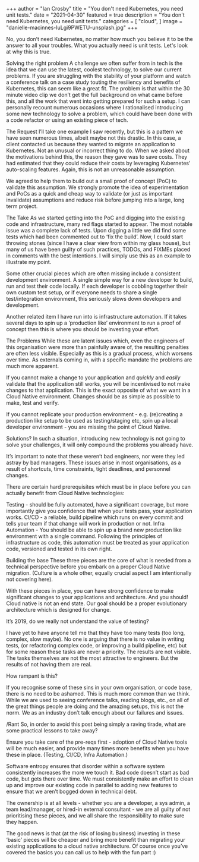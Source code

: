+++
author = "Ian Crosby"
title = "You don't need Kubernetes, you need unit tests."
date = "2021-04-30"
featured = true
description = "You don't need Kubernetes, you need unit tests."
categories = [
    "cloud",
]
image = "danielle-macinnes-IuLgi9PWETU-unsplash.jpg"
+++

No, you don’t need Kubernetes, no matter how much you believe it to be the answer to all your troubles. What you actually need is unit tests. Let's look at why this is true.

Solving the right problem
A challenge we often suffer from in tech is the idea that we can use the latest, coolest technology, to solve our current problems. If you are struggling with the stability of your platform and watch a conference talk on a case study touting the resiliency and benefits of Kubernetes, this can seem like a great fit. The problem is that within the 30 minute video clip we don’t get the full background on what came before this, and all the work that went into getting prepared for such a setup. I can personally recount numerous occasions where I rationalised introducing some new technology to solve a problem, which could have been done with a code refactor or using an existing piece of tech.

The Request
I’ll take one example I saw recently, but this is a pattern we have seen numerous times, albeit maybe not this drastic. In this case, a client contacted us because they wanted to migrate an application to Kubernetes. Not an unusual or incorrect thing to do. When we asked about the motivations behind this, the reason they gave was to save costs. They had estimated that they could reduce their costs by leveraging Kubernetes' auto-scaling features. Again, this is not an unreasonable assumption.

We agreed to help them to build out a small proof of concept (PoC) to validate this assumption. We strongly promote the idea of experimentation and PoCs as a quick and cheap way to validate (or just as important invalidate) assumptions and reduce risk before jumping into a large, long term project.

The Take
As we started getting into the PoC and digging into the existing code and infrastructure, many red flags started to appear. The most notable issue was a complete lack of tests. Upon digging a little we did find some tests which had been commented out to ‘fix the build’. Now, I could start throwing stones (since I have a clear view from within my glass house), but many of us have been guilty of such practices, TODOs, and FIXMEs placed in comments with the best intentions. I will simply use this as an example to illustrate my point.

Some other crucial pieces which are often missing include a consistent development environment. A single simple way for a new developer to build, run and test their code locally. If each developer is cobbling together their own custom test setup, or if everyone needs to share a single test/integration environment, this seriously slows down developers and development.

Another related item I have run into is infrastructure automation. If it takes several days to spin up a ‘production like’ environment to run a proof of concept then this is where you should be investing your effort.

The Problems
While these are latent issues which, even the engineers of this organisation were more than painfully aware of, the resulting penalties are often less visible. Especially as this is a gradual process, which worsens over time. As externals coming in, with a specific mandate the problems are much more apparent.

If you cannot make a change to your application and *quickly* and *easily* validate that the application still works, you will be incentivised to not make changes to that application. This is the exact opposite of what we want in a Cloud Native environment. Changes should be as simple as possible to make, test and verify.

If you cannot replicate your production environment - e.g. (re)creating a production like setup to be used as testing/staging etc, spin up a local developer environment - you are missing the point of Cloud Native.

Solutions?
In such a situation, introducing new technology is not going to solve your challenges, it will only compound the problems you already have.

It’s important to note that these weren’t bad engineers, nor were they led astray by bad managers. These issues arise in most organisations, as a result of shortcuts, time constraints, tight deadlines, and personnel changes.

There are certain hard prerequisites which must be in place before you can actually benefit from Cloud Native technologies:

Testing - should be fully automated, have a significant coverage, but more importantly give you confidence that when your tests pass, your application works.
CI/CD - a reliable, build pipeline which runs on every commit and tells your team if that change will work in production or not.
Infra Automation - You should be able to spin up a brand new production like environment with a single command. Following the principles of infrastructure as code, this automation must be treated as your application code, versioned and tested in its own right.

Building the base
These three pieces are the core of what is needed from a technical perspective before you embark on a proper Cloud Native migration. (Culture is a whole other, equally crucial aspect I am intentionally not covering here).

With these pieces in place, you can have strong confidence to make significant changes to your applications and architecture. And you should! Cloud native is not an end state. Our goal should be a proper evolutionary architecture which is designed for change.

It’s 2019, do we really not understand the value of testing?

I have yet to have anyone tell me that they have too many tests (too long, complex, slow maybe). No one is arguing that there is no value in writing tests, (or refactoring complex code, or improving a build pipeline, etc) but for some reason these tasks are never a priority. The results are not visible. The tasks themselves are not the most attractive to engineers. But the results of not having them are real.

How rampant is this?

If you recognise some of these sins in your own organisation, or code base, there is no need to be ashamed. This is much more common than we think. While we are used to seeing conference talks, reading blogs, etc., on all of the great things people are doing and the amazing setups, this is not the norm. We as an industry don’t talk enough about our failures and issues.

/Rant
So, in order to avoid this post being simply a raving tirade, what are some practical lessons to take away?

Ensure you take care of the pre-reqs first - adoption of Cloud Native tools will be much easier, and provide many times more benefits when you have these in place. (Testing, CI/CD, Infra Automation.)

Software entropy ensures that disorder within a software system consistently increases the more we touch it. Bad code doesn’t start as bad code, but gets there over time. We must consistently make an effort to clean up and improve our existing code in parallel to adding new features to ensure that we aren’t bogged down in technical debt.

The ownership is at all levels - whether you are a developer, a sys admin, a team lead/manager, or hired-in external consultant - we are all guilty of not prioritising these pieces, and we all share the responsibility to make sure they happen.

The good news is that (at the risk of losing business) investing in these ‘basic’ pieces will be cheaper and bring more benefit than migrating your existing applications to a cloud native architecture. Of course once you’ve covered the basics you can call us to help with the fun part :)